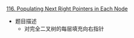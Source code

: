 [116. Populating Next Right Pointers in Each Node](https://leetcode.cn/problems/populating-next-right-pointers-in-each-node)

- 题目描述
  - 对完全二叉树的每层填充向右指针

```python
```

